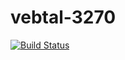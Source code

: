 # vebtal-3270

[![Build Status](https://travis-ci.org/vebqa/vebtal-3270.svg?branch=master)](https://travis-ci.org/vebqa/vebtal-3270)